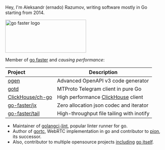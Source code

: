 Hey, I'm Aleksandr (ernado) Razumov, writing software mostly in Go 
starting from 2014.

<a href="https://go-faster.org"><img src="https://raw.githubusercontent.com/go-faster/.github/main/profile/logo_borderless.svg" width="256" height="105" alt="go faster logo"></a>

Member of [go faster](https://github.com/go-faster) and *causing performance*:

| Project                | Description                                      |
|:-----------------------|--------------------------------------------------|
| [ogen][ogen]           | Advanced OpenAPI v3 code generator               |    
| [gotd][gotd]           | MTProto Telegram client in pure Go               |    
| [ClickHouse/ch-go][ch] | High performance [ClickHouse][clickhouse] client |    
| [go-faster/jx][jx]     | Zero allocation json codec and iterator          |    
| [go-faster/tail][tail] | High-throughput file tailing with inotify        |    

[jx]: https://github.com/go-faster/jx "go-faster/jx"
[ch]: https://github.com/ClickHouse/ch-go "ClickHouse/ch-go"
[tail]: https://github.com/go-faster/tail "go-faster/tail"
[ogen]: https://github.com/ogen-go/ogen "ogen-go/ogen"
[gotd]: https://github.com/gotd "gotd"

[clickhouse]: https://clickhouse.com/ "ClickHouse, open-source, high performance columnar OLAP"

* Maintainer of [golangci-lint](https://github.com/golangci/golangci-lint), popular linter runner for go.
* Author of [gortc](http://github.com/gortc/), WebRTC implementation in go and contributor to [pion](https://github.com/pion), its successor.
* Also, contributor to multiple opensource projects [including](https://golang.org/issue/32441) [go itself](https://github.com/golang/go/issues/25009).
